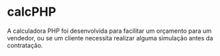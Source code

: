 # calcPHP 
A calculadora PHP foi desenvolvida para facilitar um orçamento para um vendedor, ou se um cliente necessita realizar alguma simulação antes da contratação.
